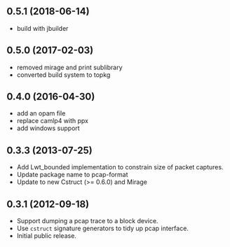 ## 0.5.1 (2018-06-14)

* build with jbuilder

## 0.5.0 (2017-02-03)

* removed mirage and print sublibrary
* converted build system to topkg

## 0.4.0 (2016-04-30)

* add an opam file
* replace camlp4 with ppx
* add windows support

## 0.3.3 (2013-07-25)

* Add Lwt_bounded implementation to constrain size of packet captures.
* Update package name to pcap-format
* Update to new Cstruct (>= 0.6.0) and Mirage

## 0.3.1 (2012-09-18)

* Support dumping a pcap trace to a block device.
* Use `cstruct` signature generators to tidy up pcap interface.
* Initial public release.
